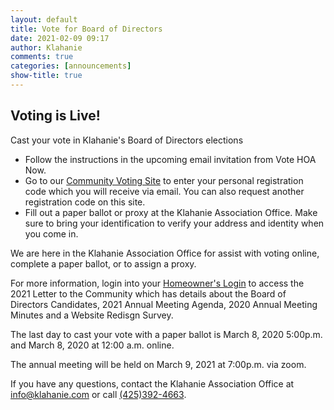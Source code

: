 ```yaml
---
layout: default
title: Vote for Board of Directors
date: 2021-02-09 09:17
author: Klahanie
comments: true
categories: [announcements]
show-title: true
---
```

## Voting is Live!
Cast your vote in Klahanie's Board of Directors elections
* Follow the instructions in the upcoming email invitation from Vote HOA Now.
* Go to our [Community Voting Site](https://klahanie.ivotehoa.com/register) to enter your personal registration code which you will receive via email. You can also request another registration code on this site. 
* Fill out a paper ballot or proxy at the Klahanie Association Office. Make sure to bring your identification to verify your address and identity when you come in. 

We are here in the Klahanie Association Office for assist with voting online, complete a paper ballot, or to assign a proxy.

For more information, login into your [Homeowner's Login](https://klahanieassociation.frontsteps.com/users/sign_up) to access the 2021 Letter to the Community which has details about the Board of Directors Candidates, 2021 Annual Meeting Agenda, 2020 Annual Meeting Minutes and a Website Redisgn Survey.  

The last day to cast your vote with a paper ballot is March 8, 2020 5:00p.m. and March 8, 2020 at 12:00 a.m. online. 

The annual meeting will be held on March 9, 2021 at 7:00p.m. via zoom.

If you have any questions, contact the Klahanie Association Office at [info@klahanie.com](mailto:info@klahanie.com) or call [(425)392-4663](tel:425-392-4663). 
